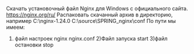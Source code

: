 Скачать установочный файл Nginx для Windows с официального сайта. https://nginx.org/ru/
Распаковать скачанный архив в директорию, например C:\nginx-1.24.0
C:\source\SPRING_nginx\conf
По пути мы имеем:
1) файл настроек nginx nginx.conf
2)Файл запуска start
3)файл остановки stop
